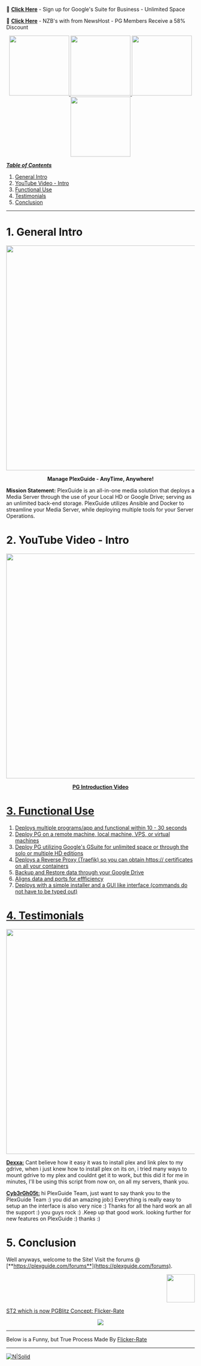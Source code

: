 📂 [**Click Here**](https://goo.gl/7NR3Da) - Sign up for Google's Suite for Business - Unlimited Space

📂 [**Click Here**](https://controlpanel.newshosting.com/signup/index.php?promo=partners&a_aid=5a65169240efd&a_bid=5ecfe99b) - NZB's with from NewsHost - PG Members Receive a 58% Discount

<p align="center">
  <a href="https://plexguide.com/forums" target="_blank"><img src="https://plexguide.com/wikipics/logo-forums.png" width="160"/>   
  <a href="https://github.com/Admin9705/PlexGuide.com-The-Awesome-Plex-Server/wiki" target="_blank"><img src="https://plexguide.com/wikipics/logo-wiki.png" width="160"/>
  <a href="https://plexguide.com/threads/plexguide-install-instructions.243/" target="_blank"><img src="https://plexguide.com/wikipics/logo-pg-install.png" width="160"/>
  <a href="https://plexguide.com/account/upgrades" target="_blank"><img src="https://plexguide.com/wikipics/logo-donate.png" width="160"/>
</p> 

_**Table of Contents**_

1. [General Intro](#1-general-intro)
2. [YouTube Video - Intro](#2-youtube-video---intro)
3. [Functional Use](#3-functional-use)
4. [Testimonials](#4-testimonials)
5. [Conclusion](#5-conclusion)

----
# 1. General Intro
<p align="center"><kbd><img src="https://plexguide.com/wikipics/pglogo-move.gif" width="600""></kbd></p>
<p align="center"><b>Manage PlexGuide - AnyTime, Anywhere!</b></p>

**Mission Statement:** PlexGuide is an all-in-one media solution that deploys a Media Server through the use of your Local HD or Google Drive; serving as an unlimited back-end storage. PlexGuide utilizes Ansible and Docker to streamline your Media Server, while deploying multiple tools for your Server Operations.
 
# 2. YouTube Video - Intro
<p align="center">
<a href="http://www.youtube.com/watch?v=FkQ5sOcJGjs"><img src="https://plexguide.com/wikipics/pg-introv4.png" width="600"/></p>
<p align="center"><b>PG Introduction Video</b></p>

# 3. Functional Use

1. Deploys multiple programs/app and functional within 10 - 30 seconds
1. Deploy PG on a remote machine, local machine, VPS, or virtual machines
1. Deploy PG utilizing Google's GSuite for unlimited space or through the solo or multiple HD editions
1. Deploys a Reverse Proxy (Traefik) so you can obtain https:// certificates on all your containers
1. Backup and Restore data through your Google Drive
1. Aligns data and ports for effficiency 
1. Deploys with a simple installer and a GUI like interface (commands do not have to be typed out)

# 4. Testimonials
<p align="center"><kbd><img src="https://plexguide.com/wikipics/pg-assistyou.gif" width="600""></kbd></p>

[**Dexxa:**](https://plexguide.com/threads/cant-install-plex-guide.1005/#post-5724) Cant believe how it easy it was to install plex and link plex to my gdrive, when i just knew how to install plex on its on, i tried many ways to mount gdrive to my plex and couldnt get it to work, but this did it for me in minutes, I'll be using this script from now on, on all my servers, thank you.

[**Cyb3rGh05t:**](https://plexguide.com/threads/thank-you-pg-team.942/) hi PlexGuide Team, just want to say thank you to the PlexGuide Team :) you did an amazing job:) Everything is really easy to setup an the interface is also very nice :) Thanks for all the hard work an all the support :) you guys rock :) .Keep up that good work. looking further for new features on PlexGuide :) thanks :)

# 5. Conclusion

Well anyways, welcome to the Site! Visit the forums @ [**https://plexguide.com/forums**](https://plexguide.com/forums).

<p align="right">
<a href="https://plexguide.com" target="_blank"><img src="https://plexguide.com/wikipics/logo.png" width="75"/>
</p>

ST2 which is now PGBlitz Concept: [Flicker-Rate](https://github.com/flicker-rate)
<p align="center"><kbd><img src="https://user-images.githubusercontent.com/37129444/39414593-9faa5d18-4bf6-11e8-8b83-0ade87c72ee3.gif"></kbd></p>

----

Below is a Funny, but True Process Made By [Flicker-Rate](https://github.com/flicker-rate)

----
[![N|Solid](https://i.imgur.com/chNkIx6.png)](https://plexguide.com/threads/pg-build-guide-which-programs-do-i-pick.759/)
